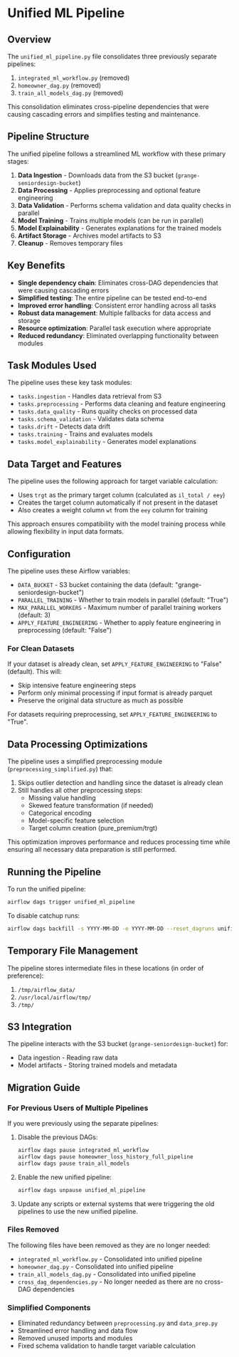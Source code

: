 # Unified ML Pipeline

## Overview

The `unified_ml_pipeline.py` file consolidates three previously separate pipelines:
1. `integrated_ml_workflow.py` (removed)
2. `homeowner_dag.py` (removed)
3. `train_all_models_dag.py` (removed)

This consolidation eliminates cross-pipeline dependencies that were causing cascading errors and simplifies testing and maintenance.

## Pipeline Structure

The unified pipeline follows a streamlined ML workflow with these primary stages:

1. **Data Ingestion** - Downloads data from the S3 bucket (`grange-seniordesign-bucket`)
2. **Data Processing** - Applies preprocessing and optional feature engineering 
3. **Data Validation** - Performs schema validation and data quality checks in parallel
4. **Model Training** - Trains multiple models (can be run in parallel)
5. **Model Explainability** - Generates explanations for the trained models
6. **Artifact Storage** - Archives model artifacts to S3
7. **Cleanup** - Removes temporary files

## Key Benefits

- **Single dependency chain**: Eliminates cross-DAG dependencies that were causing cascading errors
- **Simplified testing**: The entire pipeline can be tested end-to-end
- **Improved error handling**: Consistent error handling across all tasks
- **Robust data management**: Multiple fallbacks for data access and storage
- **Resource optimization**: Parallel task execution where appropriate
- **Reduced redundancy**: Eliminated overlapping functionality between modules

## Task Modules Used

The pipeline uses these key task modules:
- `tasks.ingestion` - Handles data retrieval from S3
- `tasks.preprocessing` - Performs data cleaning and feature engineering 
- `tasks.data_quality` - Runs quality checks on processed data
- `tasks.schema_validation` - Validates data schema
- `tasks.drift` - Detects data drift
- `tasks.training` - Trains and evaluates models
- `tasks.model_explainability` - Generates model explanations

## Data Target and Features

The pipeline uses the following approach for target variable calculation:
- Uses `trgt` as the primary target column (calculated as `il_total / eey`)
- Creates the target column automatically if not present in the dataset
- Also creates a weight column `wt` from the `eey` column for training

This approach ensures compatibility with the model training process while allowing flexibility in input data formats.

## Configuration

The pipeline uses these Airflow variables:
- `DATA_BUCKET` - S3 bucket containing the data (default: "grange-seniordesign-bucket")
- `PARALLEL_TRAINING` - Whether to train models in parallel (default: "True")
- `MAX_PARALLEL_WORKERS` - Maximum number of parallel training workers (default: 3)
- `APPLY_FEATURE_ENGINEERING` - Whether to apply feature engineering in preprocessing (default: "False")

### For Clean Datasets

If your dataset is already clean, set `APPLY_FEATURE_ENGINEERING` to "False" (default). This will:
- Skip intensive feature engineering steps
- Perform only minimal processing if input format is already parquet
- Preserve the original data structure as much as possible

For datasets requiring preprocessing, set `APPLY_FEATURE_ENGINEERING` to "True".

## Data Processing Optimizations

The pipeline uses a simplified preprocessing module (`preprocessing_simplified.py`) that:

1. Skips outlier detection and handling since the dataset is already clean
2. Still handles all other preprocessing steps:
   - Missing value handling
   - Skewed feature transformation (if needed)
   - Categorical encoding
   - Model-specific feature selection
   - Target column creation (pure_premium/trgt)

This optimization improves performance and reduces processing time while ensuring all necessary data preparation is still performed.

## Running the Pipeline

To run the unified pipeline:

```bash
airflow dags trigger unified_ml_pipeline
```

To disable catchup runs:

```bash
airflow dags backfill -s YYYY-MM-DD -e YYYY-MM-DD --reset_dagruns unified_ml_pipeline
```

## Temporary File Management

The pipeline stores intermediate files in these locations (in order of preference):
1. `/tmp/airflow_data/`
2. `/usr/local/airflow/tmp/`
3. `/tmp/`

## S3 Integration

The pipeline interacts with the S3 bucket (`grange-seniordesign-bucket`) for:
- Data ingestion - Reading raw data
- Model artifacts - Storing trained models and metadata

## Migration Guide

### For Previous Users of Multiple Pipelines

If you were previously using the separate pipelines:

1. Disable the previous DAGs:
   ```bash
   airflow dags pause integrated_ml_workflow
   airflow dags pause homeowner_loss_history_full_pipeline
   airflow dags pause train_all_models
   ```

2. Enable the new unified pipeline:
   ```bash
   airflow dags unpause unified_ml_pipeline
   ```

3. Update any scripts or external systems that were triggering the old pipelines to use the new unified pipeline.

### Files Removed

The following files have been removed as they are no longer needed:
- `integrated_ml_workflow.py` - Consolidated into unified pipeline
- `homeowner_dag.py` - Consolidated into unified pipeline
- `train_all_models_dag.py` - Consolidated into unified pipeline
- `cross_dag_dependencies.py` - No longer needed as there are no cross-DAG dependencies

### Simplified Components

- Eliminated redundancy between `preprocessing.py` and `data_prep.py`
- Streamlined error handling and data flow
- Removed unused imports and modules
- Fixed schema validation to handle target variable calculation 